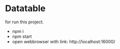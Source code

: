 # Datatable

for run this project.
- npm i
- npm start
- open webbrowser with link: http://localhost:16000/ 
